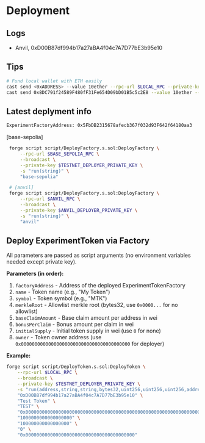 # Deployment

## Logs

* Anvil, 0xD00B87df994b17a27aBA4f04c7A7D77bE3b95e10

## Tips

```sh
# Fund local wallet with ETH easily
cast send <0xADDRESS> --value 10ether --rpc-url $LOCAL_RPC --private-key
cast send 0x8DC791f24589F480fF31Fe654D09bD01B5c5c2E8 --value 10ether --rpc-url $LOCAL_RPC --private-key
```

## Latest deplyment info

```sh
ExperimentFactoryAddress: 0x5FbDB2315678afecb367f032d93F642f64180aa3
```

[base-sepolia]

```sh
 forge script script/DeployFactory.s.sol:DeployFactory \
     --rpc-url $BASE_SEPOLIA_RPC \
     --broadcast \
     --private-key $TESTNET_DEPLOYER_PRIVATE_KEY \
     -s "run(string)" \
     "base-sepolia"

 # [anvil]
 forge script script/DeployFactory.s.sol:DeployFactory \
     --rpc-url $ANVIL_RPC \
     --broadcast \
     --private-key $ANVIL_DEPLOYER_PRIVATE_KEY \
     -s "run(string)" \
     "anvil"
```

## Deploy ExperimentToken via Factory

All parameters are passed as script arguments (no environment variables needed except private key).

**Parameters (in order):**

1. `factoryAddress` - Address of the deployed ExperimentTokenFactory
2. `name` - Token name (e.g., "My Token")
3. `symbol` - Token symbol (e.g., "MTK")
4. `merkleRoot` - Allowlist merkle root (bytes32, use `0x0000...` for no allowlist)
5. `baseClaimAmount` - Base claim amount per address in wei
6. `bonusPerClaim` - Bonus amount per claim in wei
7. `initialSupply` - Initial token supply in wei (use `0` for none)
8. `owner` - Token owner address (use `0x0000000000000000000000000000000000000000` for deployer)

**Example:**

```sh
forge script script/DeployToken.s.sol:DeployToken \
    --rpc-url $LOCAL_RPC \
    --broadcast \
    --private-key $TESTNET_DEPLOYER_PRIVATE_KEY \
    -s "run(address,string,string,bytes32,uint256,uint256,uint256,address)" \
    "0xD00B87df994b17a27aBA4f04c7A7D77bE3b95e10" \
    "Test Token" \
    "TEST" \
    "0x0000000000000000000000000000000000000000000000000000000000000000" \
    "1000000000000000000" \
    "100000000000000000" \
    "0" \
    "0x0000000000000000000000000000000000000000"
```
